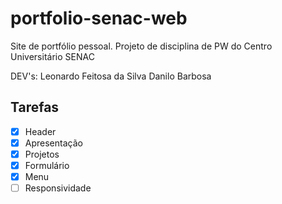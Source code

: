 # portfolio-senac-web
Site de portfólio pessoal. Projeto de disciplina de PW do Centro Universitário SENAC

DEV's: Leonardo Feitosa da Silva
Danilo Barbosa

## Tarefas

- [x] Header 
- [x] Apresentação
- [x] Projetos
- [x] Formulário
- [x] Menu
- [ ] Responsividade